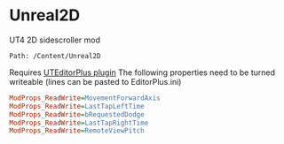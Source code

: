 # Unreal2D
UT4 2D sidescroller mod
```
Path: /Content/Unreal2D
```

Requires [UTEditorPlus plugin](https://github.com/UT4-BTDevTeam/UTEditorPlus)
The following properties need to be turned writeable (lines can be pasted to EditorPlus.ini)
```ini
ModProps_ReadWrite=MovementForwardAxis
ModProps_ReadWrite=LastTapLeftTime
ModProps_ReadWrite=bRequestedDodge
ModProps_ReadWrite=LastTapRightTime
ModProps_ReadWrite=RemoteViewPitch
```
